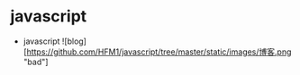 # javascript
- javascript
![blog][https://github.com/HFM1/javascript/tree/master/static/images/博客.png "bad"]
